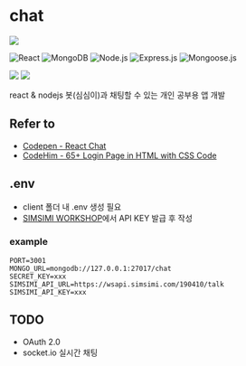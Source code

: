 # chat

<img src="https://capsule-render.vercel.app/api?type=waving&color=timeAuto&height=200&section=header&text=chat&fontSize=90" />

![React](https://img.shields.io/badge/React-18.2.0-61DAFB)
![MongoDB](https://img.shields.io/badge/MongoDB-6.0.6-47A248)
![Node.js](https://img.shields.io/badge/Node.js-18.16.0-339933)
![Express.js](https://img.shields.io/badge/Express.js-4.18.2-000000)
![Mongoose.js](https://img.shields.io/badge/Mongoose.js-7.2.2-880000)

<img src="https://img.shields.io/badge/JavaScript-F7DF1E?style=flat&amp;logo=JavaScript&amp;logoColor=white" /> <img src="https://img.shields.io/badge/MongoDB-47A248?style=flat&amp;logo=MongoDB&amp;logoColor=white" />

react & nodejs
봇(심심이)과 채팅할 수 있는 개인 공부용 앱 개발

## Refer to
- [Codepen - React Chat](https://codepen.io/swaibu/pen/OJLZjLb)
- [CodeHim - 65+ Login Page in HTML with CSS Code](https://www.codehim.com/collections/login-page-in-html-with-css-code/)

## .env
- client 폴더 내 .env 생성 필요
- [SIMSIMI WORKSHOP](https://workshop.simsimi.com/document)에서 API KEY 발급 후 작성

### example
```
PORT=3001
MONGO_URL=mongodb://127.0.0.1:27017/chat
SECRET_KEY=xxx
SIMSIMI_API_URL=https://wsapi.simsimi.com/190410/talk
SIMSIMI_API_KEY=xxx
```

## TODO
- OAuth 2.0
- socket.io 실시간 채팅
